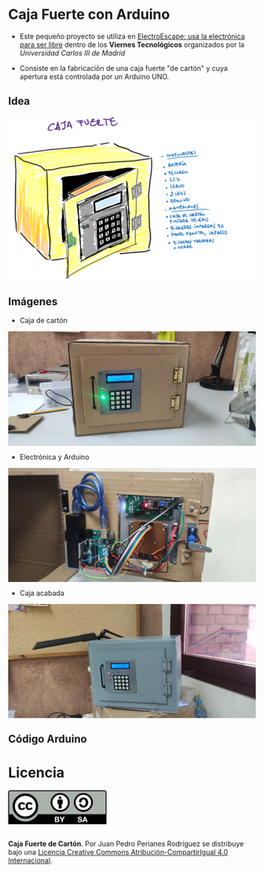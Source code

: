 # Caja Fuerte con Arduino
* Este pequeño proyecto se utiliza en 
<a rel="license" href="https://www.uc3m.es/secundaria/divulgacion-ciencia/viernes-tecnologicos">ElectroEscape: usa la electrónica para ser libre</a> dentro de los **Viernes Tecnológicos** organizados por la *Universidad Carlos III de Madrid*

* Consiste en la fabricación de una caja fuerte "de cartón" y cuya apertura está controlada por un Arduino UNO.

## Idea
<img alt="Idea" style="border-width:0" src="imagenes/cajaFuerte_idea.png" width="600" align = "center"/></a>

## Imágenes
* Caja de cartón

<img alt="De Cartón" style="border-width:0" src="imagenes/cajaDeCarton.jpg" width="600" align = "center"/></a>

* Electrónica y Arduino

<img alt="Electrónica y Arduino" style="border-width:0" src="imagenes/arduino.jpg" width="600" align = "center"/></a>
* Caja acabada

<img alt="Caja acabada" style="border-width:0" src="imagenes/cajaFuerte_acabada.jpg" width="600" align = "center"/></a>

## Código Arduino


# 
# Licencia
<a rel="license" href="http://creativecommons.org/licenses/by-sa/4.0/">
<img alt="Licencia Creative Commons" style="border-width:0" src="imagenes/by-sa.png" width="200" align = "center"/></a>

<br /><span xmlns:dct="http://purl.org/dc/terms/" property="dct:title">**Caja Fuerte de Cartón**. </span> Por <span xmlns:cc="http://creativecommons.org/ns#" property="cc:attributionName">Juan Pedro Perianes Rodríguez</span> se distribuye bajo una <a rel="license" href="http://creativecommons.org/licenses/by-sa/4.0/">Licencia Creative Commons Atribución-CompartirIgual 4.0 Internacional</a>.
